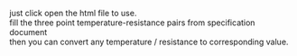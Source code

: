 just click open the html file to use.<br>
fill the three point temperature-resistance pairs from specification document<br>
then you can convert any temperature / resistance to corresponding value.<br>
